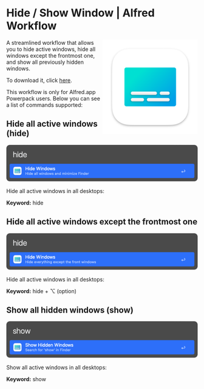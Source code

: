 # Hide / Show Window | Alfred Workflow

<img src="img/app-icon.png" alt="Hide/Show Window Alfred Workflow Icon" width="250px" align="right"/>

A streamlined workflow that allows you to hide active windows, hide all windows except the frontmost one, and show all previously hidden windows.

To download it, click [here](https://github.com/vanstrouble/hide-show-alfred-workflow/releases).

This workflow is only for Alfred.app Powerpack users. Below you can see a list of commands supported:

## Hide all active windows (hide)

<img src="img/hide.png" alt="Alfred hide all windows image"/>

Hide all active windows in all desktops:

**Keyword:** hide

## Hide all active windows except the frontmost one

<img src="img/hide-option.png" alt="Alfred hide all windows except the frontmost one image"/>

Hide all active windows in all desktops:

**Keyword:** hide + ⌥ (option)

## Show all hidden windows (show)

<img src="img/show.png" alt="Alfred show all windows image"/>

Show all active windows in all desktops:

**Keyword:** show
